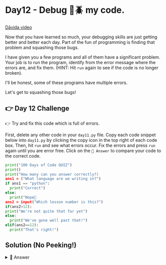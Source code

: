 # Day12 - Debug 🚫🪲 my code.

<a href="https://www.youtube.com/watch?v=MHY4Ei2U60k" target="_blank">Dāvida video</a>

Now that you have learned so much, your debugging skills are just getting better and better each day. Part of the fun of programming is finding that problem and squashing those bugs.

I have given you a few programs and all of them have a significant problem. Your job is to run the program, identify from the error message where the errors are, and fix them. (HINT: Hit `run` again to see if the code is no longer broken).

I'll be honest, some of these programs have multiple errors.

Let's get to squashing those bugs!

## 👉 Day 12 Challenge

👉 Try and fix this code which is full of errors.

First, delete any other code in your `day11.py` file. Copy each code snippet below into `day11.py` by clicking the copy icon in the top right of each code box. Then, hit `run` and see what errors occur. Fix the errors and press `run` again until you are error free. Click on the `👀 Answer` to compare your code to the correct code.

```python
print("100 Days of Code QUIZ")
print()
print("How many can you answer correctly?)
ans1 = ("What language are we writing in?")
if ans1 == "python":
  print("Correct")
else:
  print("Nope🙈
ans2 = input("Which lesson number is this?")
if(ans2>12):
print("We're not quite that far yet")
else:
  print("We've gone well past that!")
elif(ans2==12):
  print("That's right!")
```

## Solution (No Peeking!)

<details>
<summary>👀 Answer</summary>

```python 
print("100 Days of Code QUIZ")
print()
print("How many can you answer correctly?")
ans1 = input("What language are we writing in?")
if ans1 == "python":
  print("Correct")
else:
  print("Nope")
ans2 = int(input("Which lesson number is this?"))
if(ans2 > 12):
  print("We're not quite that far yet")
elif(ans2 == 12):
  print("That's right!")
else:
  print("We've gone well past that!")
```

</details>